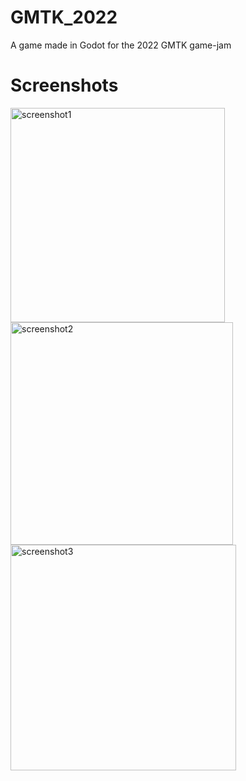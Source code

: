 # GMTK_2022
A game made in Godot for the 2022 GMTK game-jam

# Screenshots
<img width="343" alt="screenshot1" src="https://user-images.githubusercontent.com/59739923/188495529-64f21e95-391f-4112-8f06-10bbc047a66d.png">
<img width="356" alt="screenshot2" src="https://user-images.githubusercontent.com/59739923/188495538-8b963cc7-2093-4755-8ce9-15c1be65d21a.png">
<img width="361" alt="screenshot3" src="https://user-images.githubusercontent.com/59739923/188495542-1691c01f-5bce-410d-9a01-c7da22c81a5f.png">
